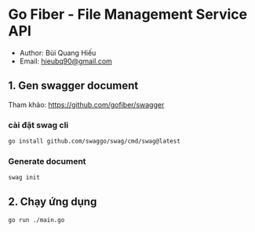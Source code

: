 # Go Fiber - File Management Service API

- Author: Bùi Quang Hiếu
- Email: hieubq90@gmail.com

## 1. Gen swagger document

Tham khảo: https://github.com/gofiber/swagger

### cài đặt swag cli

```bash
go install github.com/swaggo/swag/cmd/swag@latest
```

### Generate document

```bash
swag init
```

## 2. Chạy ứng dụng

```bash
go run ./main.go
```
